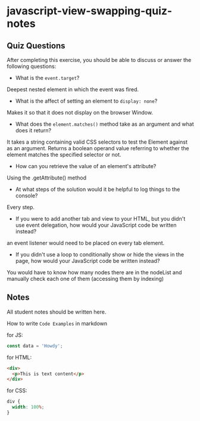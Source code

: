 # javascript-view-swapping-quiz-notes

## Quiz Questions

After completing this exercise, you should be able to discuss or answer the following questions:

- What is the `event.target`?

Deepest nested element in which the event was fired.

- What is the affect of setting an element to `display: none`?

Makes it so that it does not display on the browser Window.

- What does the `element.matches()` method take as an argument and what does it return?

It takes a string containing valid CSS selectors to test the Element against as an argument.
Returns a boolean operand value referring to whether the element matches the specified selector or not.

- How can you retrieve the value of an element's attribute?

Using the .getAttribute() method

- At what steps of the solution would it be helpful to log things to the console?

Every step.

- If you were to add another tab and view to your HTML, but you didn't use event delegation, how would your JavaScript code be written instead?

an event listener would need to be placed on every tab element.

- If you didn't use a loop to conditionally show or hide the views in the page, how would your JavaScript code be written instead?

You would have to know how many nodes there are in the nodeList and manually check each one of them (accessing them by indexing)

## Notes

All student notes should be written here.

How to write `Code Examples` in markdown

for JS:

```javascript
const data = 'Howdy';
```

for HTML:

```html
<div>
  <p>This is text content</p>
</div>
```

for CSS:

```css
div {
  width: 100%;
}
```
